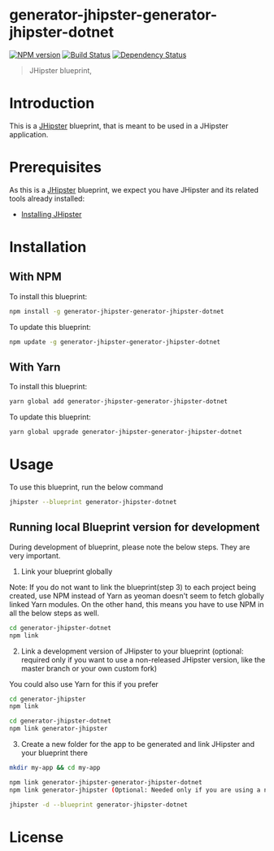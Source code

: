 # generator-jhipster-generator-jhipster-dotnet
[![NPM version][npm-image]][npm-url] [![Build Status][travis-image]][travis-url] [![Dependency Status][daviddm-image]][daviddm-url]
> JHipster blueprint, 

# Introduction

This is a [JHipster](https://www.jhipster.tech/) blueprint, that is meant to be used in a JHipster application.

# Prerequisites

As this is a [JHipster](https://www.jhipster.tech/) blueprint, we expect you have JHipster and its related tools already installed:

- [Installing JHipster](https://www.jhipster.tech/installation/)

# Installation

## With NPM

To install this blueprint:

```bash
npm install -g generator-jhipster-generator-jhipster-dotnet
```

To update this blueprint:

```bash
npm update -g generator-jhipster-generator-jhipster-dotnet
```

## With Yarn

To install this blueprint:

```bash
yarn global add generator-jhipster-generator-jhipster-dotnet
```

To update this blueprint:

```bash
yarn global upgrade generator-jhipster-generator-jhipster-dotnet
```

# Usage

To use this blueprint, run the below command

```bash
jhipster --blueprint generator-jhipster-dotnet
```


## Running local Blueprint version for development

During development of blueprint, please note the below steps. They are very important.

1. Link your blueprint globally 

Note: If you do not want to link the blueprint(step 3) to each project being created, use NPM instead of Yarn as yeoman doesn't seem to fetch globally linked Yarn modules. On the other hand, this means you have to use NPM in all the below steps as well.

```bash
cd generator-jhipster-dotnet
npm link
```

2. Link a development version of JHipster to your blueprint (optional: required only if you want to use a non-released JHipster version, like the master branch or your own custom fork)

You could also use Yarn for this if you prefer

```bash
cd generator-jhipster
npm link

cd generator-jhipster-dotnet
npm link generator-jhipster
```

3. Create a new folder for the app to be generated and link JHipster and your blueprint there

```bash
mkdir my-app && cd my-app

npm link generator-jhipster-generator-jhipster-dotnet
npm link generator-jhipster (Optional: Needed only if you are using a non-released JHipster version)

jhipster -d --blueprint generator-jhipster-dotnet

```

# License



[npm-image]: https://img.shields.io/npm/v/generator-jhipster-generator-jhipster-dotnet.svg
[npm-url]: https://npmjs.org/package/generator-jhipster-generator-jhipster-dotnet
[travis-image]: https://travis-ci.org/huicah/generator-jhipster-generator-jhipster-dotnet.svg?branch=master
[travis-url]: https://travis-ci.org/huicah/generator-jhipster-generator-jhipster-dotnet
[daviddm-image]: https://david-dm.org/huicah/generator-jhipster-generator-jhipster-dotnet.svg?theme=shields.io
[daviddm-url]: https://david-dm.org/huicah/generator-jhipster-generator-jhipster-dotnet

